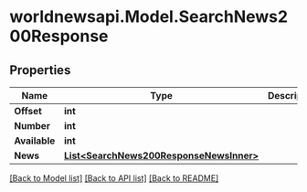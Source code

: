 # worldnewsapi.Model.SearchNews200Response

## Properties

Name | Type | Description | Notes
------------ | ------------- | ------------- | -------------
**Offset** | **int** |  | [optional] 
**Number** | **int** |  | [optional] 
**Available** | **int** |  | [optional] 
**News** | [**List&lt;SearchNews200ResponseNewsInner&gt;**](SearchNews200ResponseNewsInner.md) |  | [optional] 

[[Back to Model list]](../README.md#documentation-for-models) [[Back to API list]](../README.md#documentation-for-api-endpoints) [[Back to README]](../README.md)

